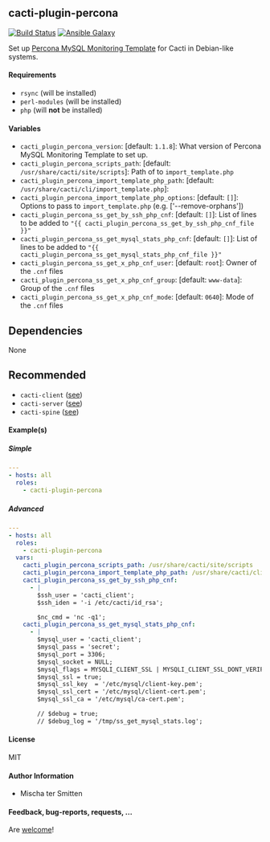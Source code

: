 ## cacti-plugin-percona

[![Build Status](https://travis-ci.org/Oefenweb/ansible-cacti-plugin-percona.svg?branch=master)](https://travis-ci.org/Oefenweb/ansible-cacti-plugin-percona)
[![Ansible Galaxy](http://img.shields.io/badge/ansible--galaxy-cacti--plugin--percona-blue.svg)](https://galaxy.ansible.com/Oefenweb/cacti-plugin-percona)

Set up [Percona MySQL Monitoring Template](https://www.percona.com/doc/percona-monitoring-plugins/1.0/cacti/mysql-templates.html) for Cacti in Debian-like systems.

#### Requirements

* `rsync` (will be installed)
* `perl-modules` (will be installed)
* `php` (will **not** be installed)

#### Variables

* `cacti_plugin_percona_version`: [default: `1.1.8`]: What version of Percona MySQL Monitoring Template to set up.
* `cacti_plugin_percona_scripts_path`: [default: `/usr/share/cacti/site/scripts`]: Path of to `import_template.php`
* `cacti_plugin_percona_import_template_php_path`: [default: `/usr/share/cacti/cli/import_template.php`]:
* `cacti_plugin_percona_import_template_php_options`: [default: `[]`]: Options to pass to `import_template.php` (e.g. ['--remove-orphans'])
* `cacti_plugin_percona_ss_get_by_ssh_php_cnf`: [default: `[]`]: List of lines to be added to `"{{ cacti_plugin_percona_ss_get_by_ssh_php_cnf_file }}"`
* `cacti_plugin_percona_ss_get_mysql_stats_php_cnf`: [default: `[]`]: List of lines to be added to `"{{ cacti_plugin_percona_ss_get_mysql_stats_php_cnf_file }}"`
* `cacti_plugin_percona_ss_get_x_php_cnf_user`: [default: `root`]: Owner of the `.cnf` files
* `cacti_plugin_percona_ss_get_x_php_cnf_group`: [default: `www-data`]: Group of the `.cnf` files
* `cacti_plugin_percona_ss_get_x_php_cnf_mode`: [default: `0640`]: Mode of the `.cnf` files

## Dependencies

None

## Recommended

* `cacti-client` ([see](https://github.com/Oefenweb/ansible-cacti-client))
* `cacti-server` ([see](https://github.com/Oefenweb/ansible-cacti-server))
* `cacti-spine` ([see](https://github.com/Oefenweb/ansible-cacti-spine))

#### Example(s)

##### Simple

```yaml
---
- hosts: all
  roles:
    - cacti-plugin-percona
```

##### Advanced

```yaml
---
- hosts: all
  roles:
    - cacti-plugin-percona
  vars:
    cacti_plugin_percona_scripts_path: /usr/share/cacti/site/scripts
    cacti_plugin_percona_import_template_php_path: /usr/share/cacti/cli/import_template.php
    cacti_plugin_percona_ss_get_by_ssh_php_cnf:
      - |
        $ssh_user = 'cacti_client';
        $ssh_iden = '-i /etc/cacti/id_rsa';

        $nc_cmd = 'nc -q1';
    cacti_plugin_percona_ss_get_mysql_stats_php_cnf:
      - |
        $mysql_user = 'cacti_client';
        $mysql_pass = 'secret';
        $mysql_port = 3306;
        $mysql_socket = NULL;
        $mysql_flags = MYSQLI_CLIENT_SSL | MYSQLI_CLIENT_SSL_DONT_VERIFY_SERVER_CERT;
        $mysql_ssl = true;
        $mysql_ssl_key  = '/etc/mysql/client-key.pem';
        $mysql_ssl_cert = '/etc/mysql/client-cert.pem';
        $mysql_ssl_ca = '/etc/mysql/ca-cert.pem';

        // $debug = true;
        // $debug_log = '/tmp/ss_get_mysql_stats.log';
```

#### License

MIT

#### Author Information

* Mischa ter Smitten

#### Feedback, bug-reports, requests, ...

Are [welcome](https://github.com/Oefenweb/ansible-cacti-plugin-percona/issues)!
